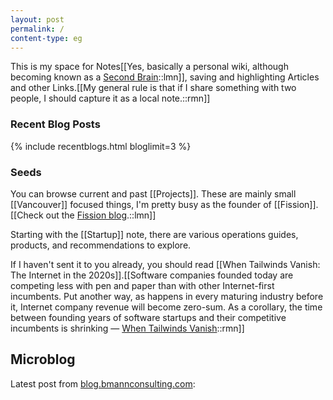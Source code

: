 ```yaml
---
layout: post
permalink: /
content-type: eg
---
```

This is my space for Notes[[Yes, basically a personal wiki, although becoming known as a <a href="../secondbrain/">Second Brain</a>::lmn]], saving and highlighting Articles and other Links.[[My general rule is that if I share something with two people, I should capture it as a local note.::rmn]]

### Recent Blog Posts
{% include recentblogs.html bloglimit=3 %}

### Seeds

You can browse current and past [[Projects]]. These are mainly small [[Vancouver]] focused things, I'm pretty busy as the founder of [[Fission]].[[Check out the <a href='https://blog.fission.codes'>Fission blog</a>.::lmn]]

Starting with the [[Startup]] note, there are various operations guides, products, and recommendations to explore.

If I haven't sent it to you already, you should read [[When Tailwinds Vanish: The Internet in the 2020s]].[[Software companies founded today are competing less with pen and paper than with other Internet-first incumbents. Put another way, as happens in every maturing industry before it, Internet company revenue will become zero-sum. As a corollary, the time between founding years of software startups and their competitive incumbents is shrinking — <a href='https://luttig.substack.com/p/when-tailwinds-vanish'>When Tailwinds Vanish</a>::rmn]]

## Microblog

<div id="mblatest">
<p>Latest post from <a href="https://blog.bmannconsulting.com">blog.bmannconsulting.com</a>:</p>
<blockquote style="background-color: #FFC3B7">
<script type="text/javascript" src="https://micro.blog/sidebar.js?username=boris&count=1"></script>
</blockquote>
</div>